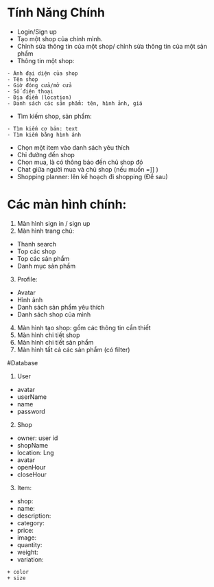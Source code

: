 # Tính Năng Chính 
- Login/Sign up
- Tạo một shop của chính mình.
- Chỉnh sửa thông tin của một shop/ chỉnh sửa thông tin của một sản phẩm
- Thông tin một shop:
```
- Ảnh đại diện của shop
- Tên shop 
- Giờ đóng cửa/mở cửa
- Số điện thoại
- Địa điểm (location)
- Danh sách các sản phẩm: tên, hình ảnh, giá
```
- Tìm kiếm shop, sản phẩm:
```
- Tìm kiếm cơ bản: text
- Tìm kiếm bằng hình ảnh
```
- Chọn một item vào danh sách yêu thích 
- Chỉ đường đến shop
- Chọn mua, là có thông báo đến chủ shop đó
- Chat giữa người mua và chủ shop (nếu muốn =]] )
- Shopping planner: lên kế hoạch đi shopping (Để sau)
# Các màn hình chính:
1. Màn hình sign in / sign up
2. Màn hình trang chủ:
- Thanh search 
- Top các shop
- Top các sản phẩm
- Danh mục sản phẩm 
3. Profile: 
- Avatar
- Hình ảnh
- Danh sách sản phẩm yêu thích 
- Danh sách shop của mình
4. Màn hình tạo shop: gồm các thông tin cần thiết 
5. Màn hình chi tiết shop
6. Màn hình chi tiết sản phẩm 
7. Màn hình tất cả các sản phẩm (có filter)

#Database 
1. User 
- avatar
- userName 
- name 
- password
2. Shop
- owner: user id
- shopName
- location: Lng
- avatar
- openHour
- closeHour
3. Item:
- shop:
- name:
- description:
- category:
- price:
- image:
 - quantity:
 - weight:
 - variation:
  ```
  + color 
  + size
  ```

